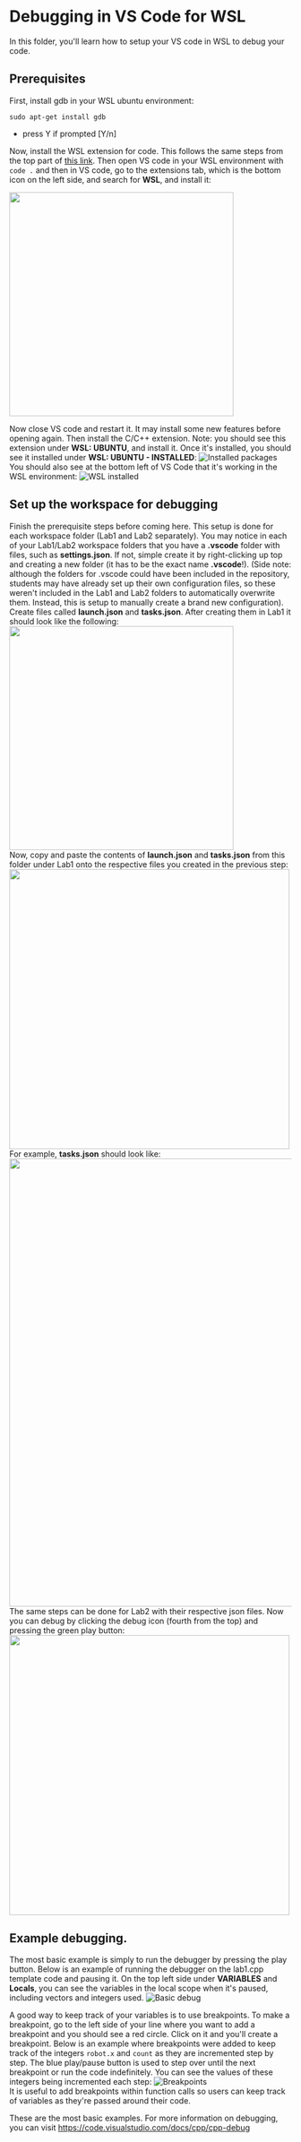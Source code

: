 # Debugging in VS Code for WSL
In this folder, you'll learn how to setup your VS code in WSL to debug your code.

## Prerequisites
First, install gdb in your WSL ubuntu environment:
 ```
sudo apt-get install gdb
 ```
- press Y if prompted [Y/n]
  
Now, install the WSL extension for code. This follows the same steps from the top part of [this link](https://code.visualstudio.com/docs/remote/wsl). Then open VS code in your WSL environment with ```code .``` and then in VS code, go to the extensions tab, which is the bottom icon on the left side, and search for **WSL**, and install it:

<img src="https://github.com/user-attachments/assets/7163a52a-4579-4970-a67d-4ffb21017407" width="400">

Now close VS code and restart it. It may install some new features before opening again. Then install the C/C++ extension. Note: you should see this extension under **WSL: UBUNTU**, and install it. Once it's installed, you should see it installed under **WSL: UBUNTU - INSTALLED**: 
![Installed packages](https://github.com/user-attachments/assets/18577cbb-6489-4ffd-940d-e12fe8f5a105)<br/>
You should also see at the bottom left of VS Code that it's working in the WSL environment:
![WSL installed](https://github.com/user-attachments/assets/5b983957-f65a-4e44-a61a-91f0965850e9)

## Set up the workspace for debugging

Finish the prerequisite steps before coming here. This setup is done for each workspace folder (Lab1 and Lab2 separately). You may notice in each of your Lab1/Lab2 workspace folders that you have a **.vscode** folder with files, such as **settings.json**. If not, simple create it by right-clicking up top and creating a new folder (it has to be the exact name **.vscode**!). (Side note: although the folders for .vscode could have been included in the repository, students may have already set up their own configuration files, so these weren't included in the Lab1 and Lab2 folders to automatically overwrite them. Instead, this is setup to manually create a brand new configuration). Create files called **launch.json** and **tasks.json**. After creating them in Lab1 it should look like the following:<br/>
<img src="https://github.com/user-attachments/assets/71040296-fea2-450e-b063-5c8b6cb8ca5a" width="400"><br/>
Now, copy and paste the contents of **launch.json** and **tasks.json** from this folder under Lab1 onto the respective files you created in the previous step: <br/>
<img src="https://github.com/user-attachments/assets/7d536eb7-d7ab-4ad6-997f-6026cb6e6c11" width="500"><br/>
For example, **tasks.json** should look like: 
<img src="https://github.com/user-attachments/assets/b375eede-b9d1-487f-8763-0a2c55d9044b" width="800"><br/>
The same steps can be done for Lab2 with their respective json files. 
Now you can debug by clicking the debug icon (fourth from the top) and pressing the green play button:<br/>
<img src="https://github.com/user-attachments/assets/c35780ba-6798-4044-9361-ccf71b0e3869" width="500"><br/>

## Example debugging.

The most basic example is simply to run the debugger by pressing the play button. Below is an example of running the debugger on the lab1.cpp template code and pausing it. On the top left side under **VARIABLES** and **Locals**, you can see the variables in the local scope when it's paused, including vectors and integers used.
![Basic debug](https://github.com/user-attachments/assets/3665181a-3b73-4f25-ac86-12d47be8bea9)

A good way to keep track of your variables is to use breakpoints. To make a breakpoint, go to the left side of your line where you want to add a breakpoint and you should see a red circle. Click on it and you'll create a breakpoint. Below is an example where breakpoints were added to keep track of the integers ```robot.x``` and ```count``` as they are incremented step by step. The blue play/pause button is used to step over until the next breakpoint or run the code indefinitely. You can see the values of these integers being incremented each step:
![Breakpoints](https://github.com/user-attachments/assets/6e792d6d-cc77-44e9-9281-b19a1d24c1ef)<br/>
It is useful to add breakpoints within function calls so users can keep track of variables as they're passed around their code. 

These are the most basic examples. For more information on debugging, you can visit https://code.visualstudio.com/docs/cpp/cpp-debug

